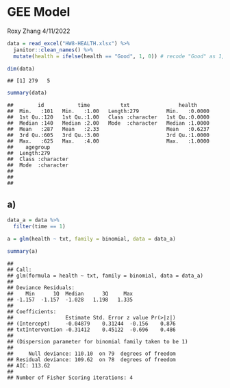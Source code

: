 GEE Model
================
Roxy Zhang
4/11/2022

``` r
data = read_excel("HW8-HEALTH.xlsx") %>% 
  janitor::clean_names() %>% 
  mutate(health = ifelse(health == "Good", 1, 0)) # recode "Good" as 1, "Poor" as 0

dim(data)
```

    ## [1] 279   5

``` r
summary(data)
```

    ##        id           time          txt                health      
    ##  Min.   :101   Min.   :1.00   Length:279         Min.   :0.0000  
    ##  1st Qu.:120   1st Qu.:1.00   Class :character   1st Qu.:0.0000  
    ##  Median :140   Median :2.00   Mode  :character   Median :1.0000  
    ##  Mean   :287   Mean   :2.33                      Mean   :0.6237  
    ##  3rd Qu.:605   3rd Qu.:3.00                      3rd Qu.:1.0000  
    ##  Max.   :625   Max.   :4.00                      Max.   :1.0000  
    ##    agegroup        
    ##  Length:279        
    ##  Class :character  
    ##  Mode  :character  
    ##                    
    ##                    
    ## 

## a)

``` r
data_a = data %>% 
  filter(time == 1)

a = glm(health ~ txt, family = binomial, data = data_a)

summary(a)
```

    ## 
    ## Call:
    ## glm(formula = health ~ txt, family = binomial, data = data_a)
    ## 
    ## Deviance Residuals: 
    ##    Min      1Q  Median      3Q     Max  
    ## -1.157  -1.157  -1.028   1.198   1.335  
    ## 
    ## Coefficients:
    ##                 Estimate Std. Error z value Pr(>|z|)
    ## (Intercept)     -0.04879    0.31244  -0.156    0.876
    ## txtIntervention -0.31412    0.45122  -0.696    0.486
    ## 
    ## (Dispersion parameter for binomial family taken to be 1)
    ## 
    ##     Null deviance: 110.10  on 79  degrees of freedom
    ## Residual deviance: 109.62  on 78  degrees of freedom
    ## AIC: 113.62
    ## 
    ## Number of Fisher Scoring iterations: 4
